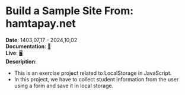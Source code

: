 
# Build a Sample Site From: hamtapay.net
**Date**: 1403,07,17 - 2024,10,02<br>
**Documentation**: [📄](./docs/jsdoc/index.html)<br>
**Live**: [🖥️](./src/index.html)<br>
**Description**: <br>
- This is an exercise project related to LocalStorage in JavaScript.
- In this project, we have to collect student information from the user using a form and save it in local storage.